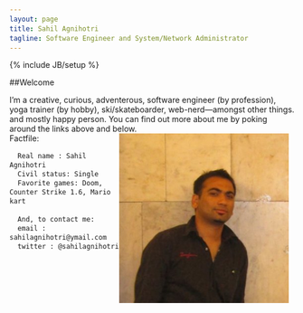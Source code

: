 ```yaml
---
layout: page
title: Sahil Agnihotri
tagline: Software Engineer and System/Network Administrator
---
```

{% include JB/setup %}

##Welcome
<div>
<div style="float:left;margin:0" align="left" markdown="1">
 I’m a creative, curious, adventerous, software engineer (by profession), yoga trainer (by hobby),
 ski/skateboarder, web-nerd—amongst other things. and mostly happy person. You can find out more about me by poking around the links above and below. 
</div>
<div style="float:right;margin:0 10px 10px 0" align="right">
 	<img style="float: right" height="300" src="data/me.jpg">
</div>
</div>

Factfile:

      Real name : Sahil Agnihotri
      Civil status: Single
      Favorite games: Doom, Counter Strike 1.6, Mario kart

      And, to contact me:
      email : sahilagnihotri@ymail.com
      twitter : @sahilagnihotri

